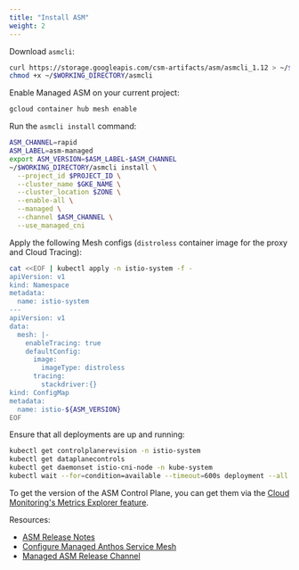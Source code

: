 ```yaml
---
title: "Install ASM"
weight: 2
---
```


Download `asmcli`:
```Bash
curl https://storage.googleapis.com/csm-artifacts/asm/asmcli_1.12 > ~/$WORKING_DIRECTORY/asmcli
chmod +x ~/$WORKING_DIRECTORY/asmcli
```

Enable Managed ASM on your current project:
```Bash
gcloud container hub mesh enable
```

Run the `asmcli install` command:
```Bash
ASM_CHANNEL=rapid
ASM_LABEL=asm-managed
export ASM_VERSION=$ASM_LABEL-$ASM_CHANNEL
~/$WORKING_DIRECTORY/asmcli install \
  --project_id $PROJECT_ID \
  --cluster_name $GKE_NAME \
  --cluster_location $ZONE \
  --enable-all \
  --managed \
  --channel $ASM_CHANNEL \
  --use_managed_cni
```

Apply the following Mesh configs (`distroless` container image for the proxy and Cloud Tracing):
```Bash
cat <<EOF | kubectl apply -n istio-system -f -
apiVersion: v1
kind: Namespace
metadata:
  name: istio-system
---
apiVersion: v1
data:
  mesh: |-
    enableTracing: true
    defaultConfig:
      image:
        imageType: distroless
      tracing:
        stackdriver:{}
kind: ConfigMap
metadata:
  name: istio-${ASM_VERSION}
EOF
```

Ensure that all deployments are up and running:
```Bash
kubectl get controlplanerevision -n istio-system
kubectl get dataplanecontrols
kubectl get daemonset istio-cni-node -n kube-system
kubectl wait --for=condition=available --timeout=600s deployment --all -n asm-system
```

To get the version of the ASM Control Plane, you can get them via the [Cloud Monitoring's Metrics Explorer feature](https://cloud.google.com/service-mesh/docs/managed/service-mesh#verify_control_plane_metrics).

Resources:
- [ASM Release Notes](https://cloud.google.com/service-mesh/docs/release-notes)
- [Configure Managed Anthos Service Mesh](https://cloud.google.com/service-mesh/docs/managed/service-mesh)
- [Managed ASM Release Channel](https://cloud.google.com/service-mesh/docs/managed/release-channels)